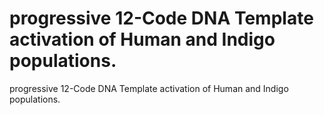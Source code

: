 # progressive 12-Code DNA Template activation of Human and Indigo populations.

progressive 12-Code DNA Template activation of Human and Indigo populations.